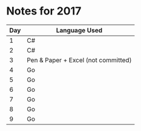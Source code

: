 # Notes for 2017

| Day | Language Used                       |
| --- | ----------------------------------- |
| 1   | C#                                  |
| 2   | C#                                  |
| 3   | Pen & Paper + Excel (not committed) |
| 4   | Go                                  |
| 5   | Go                                  |
| 6   | Go                                  |
| 7   | Go                                  |
| 8   | Go                                  |
| 9   | Go                                  |